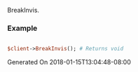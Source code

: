 BreakInvis.
### Example

```perl

$client->BreakInvis(); # Returns void
```


Generated On 2018-01-15T13:04:48-08:00